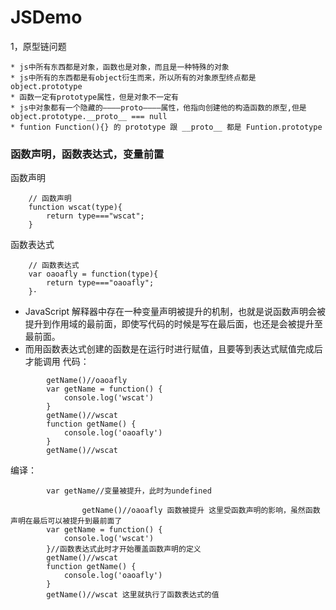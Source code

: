 # JSDemo
1，原型链问题
```
* js中所有东西都是对象，函数也是对象，而且是一种特殊的对象
* js中所有的东西都是有object衍生而来，所以所有的对象原型终点都是 object.prototype
* 函数一定有prototype属性，但是对象不一定有
* js中对象都有一个隐藏的————proto————属性，他指向创建他的构造函数的原型,但是object.prototype.__proto__ === null
* funtion Function(){} 的 prototype 跟 __proto__ 都是 Funtion.prototype
```
### 函数声明，函数表达式，变量前置
函数声明
```
    // 函数声明
    function wscat(type){
        return type==="wscat";
    }
```
函数表达式
```
    // 函数表达式
    var oaoafly = function(type){
        return type==="oaoafly";
    }·
```
 - JavaScript 解释器中存在一种变量声明被提升的机制，也就是说函数声明会被提升到作用域的最前面，即使写代码的时候是写在最后面，也还是会被提升至最前面。
 - 而用函数表达式创建的函数是在运行时进行赋值，且要等到表达式赋值完成后才能调用
代码：
```
        getName()//oaoafly
        var getName = function() {
            console.log('wscat')
        }
        getName()//wscat
        function getName() {
            console.log('oaoafly')
        }
        getName()//wscat
```
编译：
```
        var getName//变量被提升，此时为undefined
                
                getName()//oaoafly 函数被提升 这里受函数声明的影响，虽然函数声明在最后可以被提升到最前面了
		var getName = function() {
			console.log('wscat')
		}//函数表达式此时才开始覆盖函数声明的定义
		getName()//wscat
		function getName() {
			console.log('oaoafly')
		}
		getName()//wscat 这里就执行了函数表达式的值
```

